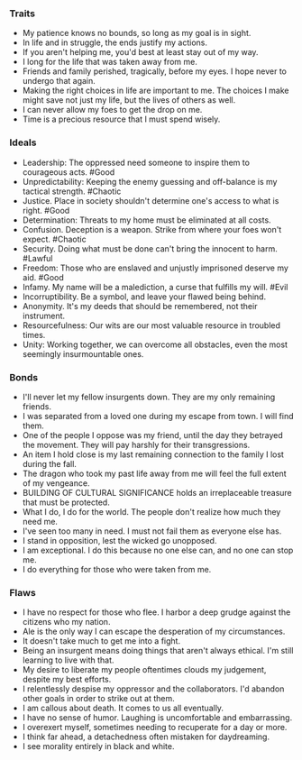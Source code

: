 
### Traits
- My patience knows no bounds, so long as my goal is in sight.
- In life and in struggle, the ends justify my actions.
- If you aren't helping me, you'd best at least stay out of my way.
- I long for the life that was taken away from me.
- Friends and family perished, tragically, before my eyes. I hope never to undergo that again.
- Making the right choices in life are important to me. The choices I make might save not just my life, but the lives of others as well.
- I can never allow my foes to get the drop on me.
- Time is a precious resource that I must spend wisely.
### Ideals
- Leadership: The oppressed need someone to inspire them to courageous acts. #Good
- Unpredictability: Keeping the enemy guessing and off-balance is my tactical strength. #Chaotic
- Justice. Place in society shouldn't determine one's access to what is right. #Good
- Determination: Threats to my home must be eliminated at all costs.
- Confusion. Deception is a weapon. Strike from where your foes won't expect. #Chaotic
- Security. Doing what must be done can't bring the innocent to harm. #Lawful
- Freedom: Those who are enslaved and unjustly imprisoned deserve my aid. #Good
- Infamy. My name will be a malediction, a curse that fulfills my will. #Evil
- Incorruptibility. Be a symbol, and leave your flawed being behind.
- Anonymity. It's my deeds that should be remembered, not their instrument.
- Resourcefulness: Our wits are our most valuable resource in troubled times. 
- Unity: Working together, we can overcome all obstacles, even the most seemingly insurmountable ones.
### Bonds
- I'll never let my fellow insurgents down. They are my only remaining friends.
- I was separated from a loved one during my escape from town. I will find them.
- One of the people I oppose was my friend, until the day they betrayed the movement. They will pay harshly for their transgressions.
- An item I hold close is my last remaining connection to the family I lost during the fall.
- The dragon who took my past life away from me will feel the full extent of my vengeance.
- BUILDING OF CULTURAL SIGNIFICANCE holds an irreplaceable treasure that must be protected.
- What I do, I do for the world. The people don't realize how much they need me.
- I've seen too many in need. I must not fail them as everyone else has.
- I stand in opposition, lest the wicked go unopposed.
- I am exceptional. I do this because no one else can, and no one can stop me.
- I do everything for those who were taken from me.
### Flaws
- I have no respect for those who flee. I harbor a deep grudge against the citizens who my nation.
- Ale is the only way I can escape the desperation of my circumstances.
- It doesn't take much to get me into a fight.
- Being an insurgent means doing things that aren't always ethical. I'm still learning to live with that.
- My desire to liberate my people oftentimes clouds my judgement, despite my best efforts.
- I relentlessly despise my oppressor and the collaborators. I'd abandon other goals in order to strike out at them.
- I am callous about death. It comes to us all eventually.
- I have no sense of humor. Laughing is uncomfortable and embarrassing.
- I overexert myself, sometimes needing to recuperate for a day or more.
- I think far ahead, a detachedness often mistaken for daydreaming.
- I see morality entirely in black and white.